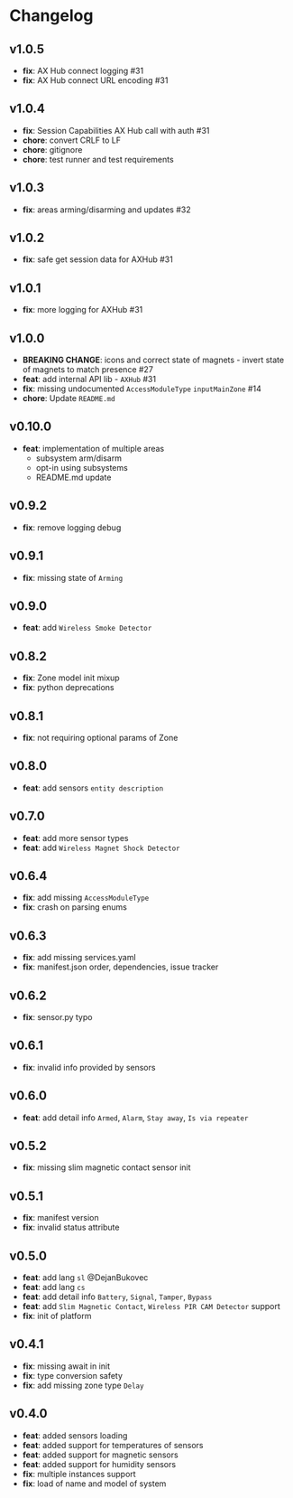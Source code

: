 # Changelog

## v1.0.5
- **fix**: AX Hub connect logging #31
- **fix**: AX Hub connect URL encoding #31

## v1.0.4
- **fix**: Session Capabilities AX Hub call with auth #31
- **chore**: convert CRLF to LF
- **chore**: gitignore
- **chore**: test runner and test requirements

## v1.0.3
- **fix**: areas arming/disarming and updates #32

## v1.0.2
- **fix**: safe get session data for AXHub #31

## v1.0.1
- **fix**: more logging for AXHub #31

## v1.0.0
- **BREAKING CHANGE**: icons and correct state of magnets - invert state of magnets to match presence #27
- **feat**: add internal API lib - `AXHub` #31
- **fix**: missing undocumented `AccessModuleType` `inputMainZone` #14
- **chore**: Update `README.md`

## v0.10.0
- **feat**: implementation of multiple areas
  - subsystem arm/disarm
  - opt-in using subsystems
  - README.md update

## v0.9.2
- **fix**: remove logging debug

## v0.9.1
- **fix**: missing state of `Arming`

## v0.9.0
- **feat**: add `Wireless Smoke Detector`

## v0.8.2
- **fix**: Zone model init mixup
- **fix**: python deprecations

## v0.8.1
- **fix**: not requiring optional params of Zone

## v0.8.0
- **feat**: add sensors `entity description`

## v0.7.0
- **feat**: add more sensor types
- **feat**: add `Wireless Magnet Shock Detector`

## v0.6.4
- **fix**: add missing `AccessModuleType`
- **fix**: crash on parsing enums

## v0.6.3
- **fix**: add missing services.yaml
- **fix**: manifest.json order, dependencies, issue tracker

## v0.6.2
- **fix**: sensor.py typo

## v0.6.1
- **fix**: invalid info provided by sensors

## v0.6.0
- **feat**: add detail info `Armed`, `Alarm`, `Stay away`, `Is via repeater`

## v0.5.2
- **fix**: missing slim magnetic contact sensor init

## v0.5.1
- **fix**: manifest version
- **fix**: invalid status attribute

## v0.5.0
- **feat**: add lang `sl` @DejanBukovec
- **feat**: add lang `cs`
- **feat**: add detail info `Battery`, `Signal`, `Tamper`, `Bypass`
- **feat**: add `Slim Magnetic Contact`, `Wireless PIR CAM Detector` support
- **fix**: init of platform

## v0.4.1
- **fix**: missing await in init
- **fix**: type conversion safety
- **fix**: add missing zone type `Delay`

## v0.4.0
- **feat**: added sensors loading
- **feat**: added support for temperatures of sensors
- **feat**: added support for magnetic sensors
- **feat**: added support for humidity sensors
- **fix**: multiple instances support
- **fix**: load of name and model of system
